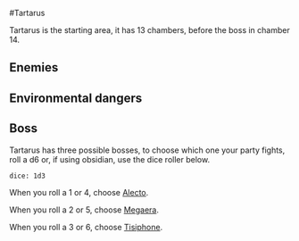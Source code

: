 #Tartarus

Tartarus is the starting area, it has 13 chambers, before the boss in chamber 14. 
## Enemies


## Environmental dangers


## Boss

Tartarus has three possible bosses, to choose which one your party fights, roll a d6 or, if using obsidian, use the dice roller below.

`dice: 1d3`

When you roll a 1 or 4, choose [Alecto](Bosses/Furies/Alecto.md).

When you roll a 2 or 5, choose [Megaera](Bosses/Furies/Megaera.md).

When you roll a 3 or 6, choose [Tisiphone](Bosses/Furies/Tisiphone.md).
